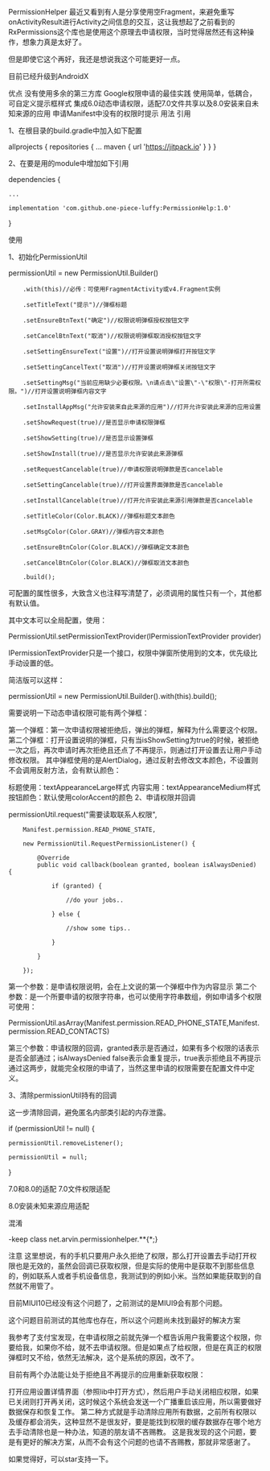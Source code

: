 PermissionHelper
最近又看到有人是分享使用空Fragment，来避免重写onActivityResult进行Activity之间信息的交互，这让我想起了之前看到的RxPermissions这个库也是使用这个原理去申请权限，当时觉得居然还有这种操作，想象力真是太好了。

但是即使它这个再好，我还是想说我这个可能更好一点。

目前已经升级到AndroidX

优点
没有使用多余的第三方库
Google权限申请的最佳实践
使用简单，低耦合，可自定义提示框样式
集成6.0动态申请权限，适配7.0文件共享以及8.0安装来自未知来源的应用
申请Manifest中没有的权限时提示
用法
引用

1、在根目录的build.gradle中加入如下配置


allprojects {
    repositories {
        ...
        maven { url 'https://jitpack.io' }
    }
}

2、在要是用的module中增加如下引用


dependencies {

    ...

    implementation 'com.github.one-piece-luffy:PermissionHelp:1.0'

}

使用

1、初始化PermissionUtil


permissionUtil = new PermissionUtil.Builder()

        .with(this)//必传：可使用FragmentActivity或v4.Fragment实例

        .setTitleText("提示")//弹框标题

        .setEnsureBtnText("确定")//权限说明弹框授权按钮文字

        .setCancelBtnText("取消")//权限说明弹框取消授权按钮文字

        .setSettingEnsureText("设置")//打开设置说明弹框打开按钮文字

        .setSettingCancelText("取消")//打开设置说明弹框关闭按钮文字

        .setSettingMsg("当前应用缺少必要权限。\n请点击\"设置\"-\"权限\"-打开所需权限。")//打开设置说明弹框内容文字

        .setInstallAppMsg("允许安装来自此来源的应用")//打开允许安装此来源的应用设置

        .setShowRequest(true)//是否显示申请权限弹框

        .setShowSetting(true)//是否显示设置弹框

        .setShowInstall(true)//是否显示允许安装此来源弹框

        .setRequestCancelable(true)//申请权限说明弹款是否cancelable

        .setSettingCancelable(true)//打开设置界面弹款是否cancelable

        .setInstallCancelable(true)//打开允许安装此来源引用弹款是否cancelable

        .setTitleColor(Color.BLACK)//弹框标题文本颜色

        .setMsgColor(Color.GRAY)//弹框内容文本颜色

        .setEnsureBtnColor(Color.BLACK)//弹框确定文本颜色

        .setCancelBtnColor(Color.BLACK)//弹框取消文本颜色

        .build();

可配置的属性很多，大致含义也注释写清楚了，必须调用的属性只有一个，其他都有默认值。

其中文本可以全局配置，使用：

PermissionUtil.setPermissionTextProvider(IPermissionTextProvider provider)

IPermissionTextProvider只是一个接口，权限中弹窗所使用到的文本，优先级比手动设置的低。


简洁版可以这样：

permissionUtil = new PermissionUtil.Builder().with(this).build();

需要说明一下动态申请权限可能有两个弹框：

第一个弹框：第一次申请权限被拒绝后，弹出的弹框，解释为什么需要这个权限。
第二个弹框：打开设置说明的弹框，只有当isShowSetting为true的时候，被拒绝一次之后，再次申请时再次拒绝且还点了不再提示，则通过打开设置去让用户手动修改权限。
其中弹框使用的是AlertDialog，通过反射去修改文本颜色，不设置则不会调用反射方法，会有默认颜色：

标题使用：textAppearanceLarge样式
内容实用：textAppearanceMedium样式
按钮颜色：默认使用colorAccent的颜色
2、申请权限并回调


permissionUtil.request("需要读取联系人权限",

        Manifest.permission.READ_PHONE_STATE,

        new PermissionUtil.RequestPermissionListener() {

            @Override
            public void callback(boolean granted, boolean isAlwaysDenied) {

                if (granted) {

                    //do your jobs..

                } else {

                    //show some tips..

                }

            }

        });

第一个参数：是申请权限说明，会在上文说的第一个弹框中作为内容显示
第二个参数：是一个所要申请的权限字符串，也可以使用字符串数组，例如申请多个权限可使用：

PermissionUtil.asArray(Manifest.permission.READ_PHONE_STATE,Manifest.permission.READ_CONTACTS)


第三个参数：申请权限的回调，granted表示是否通过，如果有多个权限的话表示是否全部通过；isAlwaysDenied false表示会重复提示，true表示拒绝且不再提示
通过这两步，就能完全权限的申请了，当然这里申请的权限需要在配置文件中定义。

3、清除permissionUtil持有的回调

这一步清除回调，避免匿名内部类引起的内存泄露。


if (permissionUtil != null) {

    permissionUtil.removeListener();

    permissionUtil = null;

}

7.0和8.0的适配
7.0文件权限适配

8.0安装未知来源应用适配

混淆

-keep class net.arvin.permissionhelper.**{*;}

注意
这里想说，有的手机只要用户永久拒绝了权限，那么打开设置去手动打开权限也是无效的，虽然会回调已获取权限，但是实际的使用中是获取不到那些信息的，例如联系人或者手机设备信息，我测试到的例如小米。当然如果能获取到的自然就不用管了。

目前MIUI10已经没有这个问题了，之前测试的是MIUI9会有那个问题。

这个问题目前测试的其他库也存在，所以这个问题尚未找到最好的解决方案

我参考了支付宝发现，在申请权限之前就先弹一个框告诉用户我需要这个权限，你要给我，如果你不给，就不去申请权限。但是如果点了给权限，但是在真正的权限弹框时又不给，依然无法解决，这个是系统的原因，改不了。

目前有两个办法能让处于拒绝且不再提示的应用重新获取权限：

打开应用设置详情界面（参照lib中打开方式），然后用户手动关闭相应权限，如果已关闭则打开再关闭，这时候这个系统会发送一个广播重启该应用，所以需要做好数据保存和恢复工作。
第二种方式就是手动清除应用所有数据，之前所有权限以及缓存都会消失，这种显然不是很友好，要是能找到权限的缓存数据存在哪个地方去手动清除也是一种办法，知道的朋友请不吝赐教。
这是我发现的这个问题，要是有更好的解决方案，从而不会有这个问题的也请不吝赐教，那就非常感谢了。

如果觉得好，可以star支持一下。